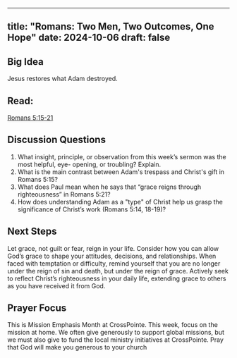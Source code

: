 
---
title: "Romans: Two Men, Two Outcomes, One Hope"
date: 2024-10-06
draft: false
---

## Big Idea
Jesus restores what Adam destroyed.

## Read: 
[Romans 5:15-21](https://www.bible.com/bible/59/ROM.5.ESV)

## Discussion Questions
1. What insight, principle, or observation from this week’s sermon was the most helpful, eye-
opening, or troubling? Explain.
2. What is the main contrast between Adam's trespass and Christ's gift in Romans 5:15?
3. What does Paul mean when he says that “grace reigns through righteousness” in Romans
5:21?
4. How does understanding Adam as a "type" of Christ help us grasp the significance of
Christ’s work (Romans 5:14, 18-19)?

## Next Steps
Let grace, not guilt or fear, reign in your life. Consider how you can allow God’s grace to shape
your attitudes, decisions, and relationships. When faced with temptation or difficulty, remind
yourself that you are no longer under the reign of sin and death, but under the reign of grace.
Actively seek to reflect Christ’s righteousness in your daily life, extending grace to others as you
have received it from God.

## Prayer Focus
This is Mission Emphasis Month at CrossPointe. This week, focus on the mission at home. We
often give generously to support global missions, but we must also give to fund the local ministry
initiatives at CrossPointe. Pray that God will make you generous to your church